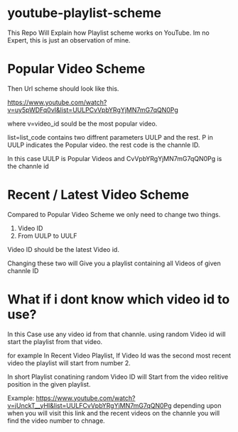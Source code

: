 # youtube-playlist-scheme
This Repo Will Explain how Playlist scheme works on YouTube. Im no Expert, this is just an observation of mine.

# Popular Video Scheme
Then Url scheme should look like this.

https://www.youtube.com/watch?v=uy5pWDFq0vI&list=UULPCvVpbYRgYjMN7mG7qQN0Pg

where v=video_id sould be the most popular video.

list=list_code contains two diffrent parameters UULP and the rest. P in UULP indicates the Popular video. the rest code is the channle ID.

In this case UULP is Popular Videos and CvVpbYRgYjMN7mG7qQN0Pg is the channle id

# Recent / Latest Video Scheme
Compared to Popular Video Scheme we only need to change two things. 
1. Video ID
2. From UULP to UULF
   
Video ID should be the latest Video id.

Changing these two will Give you a playlist containing all Videos of given channle ID

# What if i dont know which video id to use?
In this Case use any video id from that channle. using random Video id will start the playlist from that video.

for example In Recent Video Playlist, If Video Id was the second most recent video the playlist will start from number 2.

In short Playlist conatining random Video ID will Start from the video relitive position in the given playlist.

Example: https://www.youtube.com/watch?v=jUnckT__yHI&list=UULFCvVpbYRgYjMN7mG7qQN0Pg depending upon when you will visit this link and the recent videos on the channle you will find the video number to chnage.
